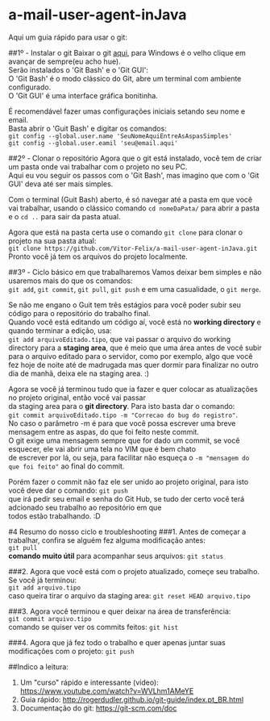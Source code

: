 # a-mail-user-agent-inJava
Aqui um guia rápido para usar o git:

##1º - Instalar o git
  Baixar o git [aqui](https://git-scm.com/downloads), para Windows é o velho clique em avançar de sempre(eu acho hue).</br>
  Serão instalados o 'Git Bash' e o 'Git GUI':</br>
    O 'Git Bash' é o modo clássico do Git, abre um terminal com ambiente configurado.</br>
    O 'Git GUI' é uma interface gráfica bonitinha.
  
  É recomendável fazer umas configurações iniciais setando seu nome e email.</br> 
  Basta abrir o 'Guit Bash' e digitar os comandos:</br>
  `git config --global.user.name 'SeuNomeAquiEntreAsAspasSimples'`</br>
  `git config --global.user.eamil 'seu@email.aqui'`
    
##2º - Clonar o repositório
  Agora que o git está instalado, você tem de criar um pasta onde vai trabalhar com o projeto no seu PC.</br>
  Aqui eu vou seguir os passos com o 'Git Bash', mas imagino que com o 'Git GUI' deva até ser mais simples.
  
  Com o terminal (Guit Bash) aberto, é só navegar até a pasta em que você vai trabalhar, usando o clássico
  comando `cd nomeDaPata/` para abrir a pasta e o `cd ..` para sair da pasta atual.</br>
  
  Agora que está na pasta certa use o comando `git clone` para clonar o projeto na sua pasta atual:</br> 
  `git clone https://github.com/Vitor-Felix/a-mail-user-agent-inJava.git`</br>
  Pronto você já tem os arquivos do projeto localmente.
  
##3º - Ciclo básico em que trabalharemos
  Vamos deixar bem simples e não usaremos mais do que os comandos:</br>
  `git add`, `git commit`, `git pull`, `git push` e em uma casualidade, o `git merge`.
  
  Se não me engano o Guit tem três estágios para você poder subir seu código para o repositório do trabalho final.</br>
  Quando você está editando um código aí, você está no **working directory** e quando terminar a edição, usa:</br>
  `git add arquivoEditado.tipo`, que vai passar o arquivo do working directory para a **staging area**, que é meio
  que uma área antes de você subir para o arquivo editado para o servidor, como por exemplo, algo que você fez hoje
  de noite até de madrugada mas quer dormir para finalizar no outro dia de manhã, deixa ele na staging area. :)
  
  Agora se você já terminou tudo que ia fazer e quer colocar as atualizações no projeto original, então você vai passar</br>
  da staging area para o **git directory**. Para isto basta dar o comando:</br>
  `git commit arquivoEditado.tipo -m "Correcao do bug do registro"`.</br>
  No caso o parâmetro -m é para que você possa escrever uma breve mensagem entre as aspas, do que foi feito neste commit.</br>
  O git exige uma mensagem sempre que for dado um commit, se você esquecer, ele vai abrir uma tela no VIM que é bem chato</br>
  de escrever por lá, ou seja, para facilitar não esqueça o `-m "mensagem do que foi feito"` ao final do commit.
  
  Porém fazer o commit não faz ele ser unido ao projeto original, para isto você deve dar o comando: `git push`</br>
  que irá pedir seu email e senha do Git Hub, se tudo der certo você terá adcionado seu trabalho ao repositório em que</br>
  todos estão trabalhando. :D
  
#4 Resumo do nosso ciclo e troubleshooting
###1. Antes de começar a trabalhar, confira se alguém fez alguma modificação antes:</br> 
  `git pull`</br>
  **comando muito útil** para acompanhar seus arquivos: `git status`

###2. Agora que você está com o projeto atualizado, começe seu trabalho. Se você já terminou:</br>
  `git add arquivo.tipo`</br>
  caso queira tirar o arquivo da staging area: `git reset HEAD arquivo.tipo`

###3. Agora você terminou e quer deixar na área de transferência:</br>
  `git commit arquivo.tipo`</br>
  comando se quiser ver os commits feitos: `git hist`
  
###4. Agora que já fez todo o trabalho e quer apenas juntar suas modificações com o projeto:
  `git push`
  
##Indico a leitura:
1. Um "curso" rápido e interessante (vídeo):  https://www.youtube.com/watch?v=WVLhm1AMeYE
2. Guia rápido:                               http://rogerdudler.github.io/git-guide/index.pt_BR.html
3. Documentação do git:                       https://git-scm.com/doc



